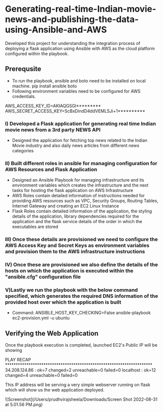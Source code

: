 # Generating-real-time-Indian-movie-news-and-publishing-the-data-using-Ansible-and-AWS

Developed this project for understanding the integration process of deploying a flask application using Ansible with AWS as the cloud platform configured within the playbook.

## Prerequsite
* To run the playbook, ansible and boto need to be installed on local machine. pip install ansible boto
* Following environment variables need to be configured for AWS credentials.

AWS_ACCESS_KEY_ID=AKIAQGSGI********* AWS_SECRET_ACCESS_KEY=ScBxDindD4ddVEMLSJi+1**********

### I) Developed a Flask application for generating real time Indian movie news from a 3rd party NEWS API
* Designed the application for fetching top news related to the Indian Movie industry and also daily news articles from different news categories

### II) Built different roles in ansible for managing configuration for AWS Resources and Flask Application
* Designed an Ansible Playbook for managing infrastructure and its environment variables which creates the infrastructure and the next tasks for hosting the flask application on AWS Infrastructure
* AWS Roles contain detailed information of instructions needed for providing AWS resources such as VPC, Security Groups, Routing Tables, Internet Gateway and creating an EC2 Linux Instance
* Flask Roles contain detailed information of the application, the styling details of the application, library dependencies required for the application and the flask service details of the order in which the executables are stored

### III) Once these details are provisioned we need to configure the AWS Access Key and Secret Keys as environment variables and provision them to the AWS infrastructure instructions

### IV) Once these are provisioned we also define the details of the hosts on which the application is executed within the "ansible.cfg" configuration file

### V)Lastly we run the playbook with the below command specified, which generates the required DNS information of the provided host over which the application is built

* Command: ANSIBLE_HOST_KEY_CHECKING=False ansible-playbook ec2-provision.yml -u ubuntu

## Verifying the Web Application

Once the playbook execution is completed, launched EC2's Public IP will be showing

PLAY RECAP *********************************************************************
34.208.124.86              : ok=7    changed=2    unreachable=0    failed=0
localhost                  : ok=12   changed=4    unreachable=0    failed=0

This IP address will be serving a very simple webserver running on flask which will show us the web application deployed.

![Screenshot](/Users/prudhvirajsheela/Downloads/Screen Shot 2022-08-31 at 5.01.56 PM.png)
